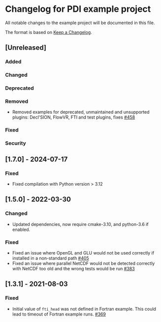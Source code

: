 # Changelog for PDI example project

All notable changes to the example project will be documented in this file.

The format is based on [Keep a Changelog](https://keepachangelog.com/en/1.0.0/).


## [Unreleased]

### Added

### Changed

### Deprecated

### Removed
* Removed examples for deprecated, unmaintained and unsupported plugins:
  Decl'SION, FlowVR, FTI and test plugins, fixes
  [#458](https://gitlab.maisondelasimulation.fr/pdidev/pdi/-/issues/458)

### Fixed

### Security


## [1.7.0] - 2024-07-17

### Fixed
* Fixed compilation with Python version > 3.12


## [1.5.0] - 2022-03-30

### Changed
* Updated dependencies, now require cmake-3.10, and python-3.6 if enabled.

### Fixed
* Fixed an issue where OpenGL and GLU would not be used correctly if installed
  in a non-standard path
  [#405](https://gitlab.maisondelasimulation.fr/pdidev/pdi/-/issues/405)
* Fixed an issue where parallel NetCDF would not be detected correctly with
  NetCDF too old and the wrong tests would be run
  [#383](https://gitlab.maisondelasimulation.fr/pdidev/pdi/-/issues/383)


## [1.3.1] - 2021-08-03

### Fixed
* Initial value of `fti_head` was not defined in Fortran example. This could lead to
  timeout of Fortran example runs.
  [#369](https://gitlab.maisondelasimulation.fr/pdidev/pdi/-/issues/369)
